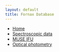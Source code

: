 ```yaml
---
layout: default
title: Fornax Database
---
```


<!-- Title and description will be handled by the theme layout -->
<!-- Add a navigation bar under the description -->
<nav class="navbar">
  <ul>
    <li><a href="/">Home</a></li>
    <li><a href="/Spectra">Spectroscopic data</a></li>
    <li><a href="/MUSE_IFU">MUSE IFU</a></li>
    <li><a href="/optical_photo">Optical photometry</a></li>
  </ul>
</nav>

<!-- Additional content can go below -->
